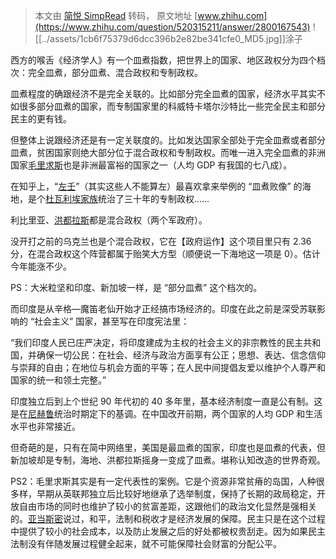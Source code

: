 > 本文由 [简悦 SimpRead](http://ksria.com/simpread/) 转码， 原文地址 [www.zhihu.com](https://www.zhihu.com/question/520315211/answer/2800167543) ![[../assets/1cb6f75379d6dcc396b2e82be341cfe0_MD5.jpg]]涂子​​

西方的喉舌《经济学人》有一个皿煮指数，把世界上的国家、地区政权分为四个档次：完全皿煮，部分皿煮、混合政权和专制政权。

皿煮程度的确跟经济不是完全关联的。比如部分完全皿煮的国家，经济水平其实不如很多部分皿煮的国家，而专制国家里的科威特卡塔尔沙特比一些完全民主和部分民主的更有钱。

但整体上说跟经济还是有一定关联度的。比如发达国家全部处于完全皿煮或者部分皿煮，贫困国家则绝大部分位于混合政权和专制政权。而唯一进入完全皿煮的非洲国家[毛里求斯](https://www.zhihu.com/search?q=%E6%AF%9B%E9%87%8C%E6%B1%82%E6%96%AF&search_source=Entity&hybrid_search_source=Entity&hybrid_search_extra=%7B%22sourceType%22%3A%22answer%22%2C%22sourceId%22%3A2800167543%7D)也是非洲最富裕的国家之一（人均 GDP 有我国的七八成）。

在知乎上，“[左壬](https://www.zhihu.com/search?q=%E5%B7%A6%E5%A3%AC&search_source=Entity&hybrid_search_source=Entity&hybrid_search_extra=%7B%22sourceType%22%3A%22answer%22%2C%22sourceId%22%3A2800167543%7D)”（其实这些人不能算左）最喜欢拿来举例的 “皿煮败像” 的海地，是个[杜瓦利埃家族](https://www.zhihu.com/search?q=%E6%9D%9C%E7%93%A6%E5%88%A9%E5%9F%83%E5%AE%B6%E6%97%8F&search_source=Entity&hybrid_search_source=Entity&hybrid_search_extra=%7B%22sourceType%22%3A%22answer%22%2C%22sourceId%22%3A2800167543%7D)统治了三十年的专制政权……

利比里亚、[洪都拉斯](https://www.zhihu.com/search?q=%E6%B4%AA%E9%83%BD%E6%8B%89%E6%96%AF&search_source=Entity&hybrid_search_source=Entity&hybrid_search_extra=%7B%22sourceType%22%3A%22answer%22%2C%22sourceId%22%3A2800167543%7D)都是混合政权（两个军政府）。

没开打之前的乌克兰也是个混合政权，它在【政府运作】这个项目里只有 2.36 分，在混合政权这个阵营都属于贻笑大方型（顺便说一下海地这一项是 0）。估计今年能涨不少。

PS：大米粒坚和印度、新加坡一样，是 “部分皿煮” 这个档次的。

而印度是从辛格—魔笛老仙开始才正经搞市场经济的。印度在此之前是深受苏联影响的 “社会主义” 国家，甚至写在印度宪法里：

“我们印度人民已庄严决定，将印度建成为主权的社会主义的非宗教性的民主共和国，并确保一切公民：在社会、经济与政治方面享有公正；思想、表达、信念信仰与崇拜的自由；在地位与机会方面的平等；在人民中间提倡友爱以维护个人尊严和国家的统一和领土完整。”

印度独立后到上个世纪 90 年代初的 40 多年里，基本经济制度一直是公有制。这是在[尼赫鲁](https://www.zhihu.com/search?q=%E5%B0%BC%E8%B5%AB%E9%B2%81&search_source=Entity&hybrid_search_source=Entity&hybrid_search_extra=%7B%22sourceType%22%3A%22answer%22%2C%22sourceId%22%3A2800167543%7D)统治时期定下的基调。在中国改开前期，两个国家的人均 GDP 和生活水平也非常接近。

但奇葩的是，只有在简中网络里，美国是最皿煮的国家，印度也是皿煮的代表，但新加坡却是专制，海地、洪都拉斯摇身一变成了皿煮。堪称认知改造的世界奇观。

PS2：毛里求斯其实是有一定代表性的案例。它是个资源非常贫瘠的岛国，人种很多样，早期从英联邦独立后比较好地继承了选举制度，保持了长期的政局稳定，开放自由市场的同时也维护了较小的贫富差距，这跟他们的政治文化显然是强相关的。[亚当斯密](https://www.zhihu.com/search?q=%E4%BA%9A%E5%BD%93%E6%96%AF%E5%AF%86&search_source=Entity&hybrid_search_source=Entity&hybrid_search_extra=%7B%22sourceType%22%3A%22answer%22%2C%22sourceId%22%3A2800167543%7D)说过，和平，法制和税收才是经济发展的保障。民主只是在这个过程中提供了较小的社会成本，以及防止发展之后的好处都被权贵刮走。因为如果民主法制没有伴随发展过程健全起来，就不可能保障社会财富的分配公平。